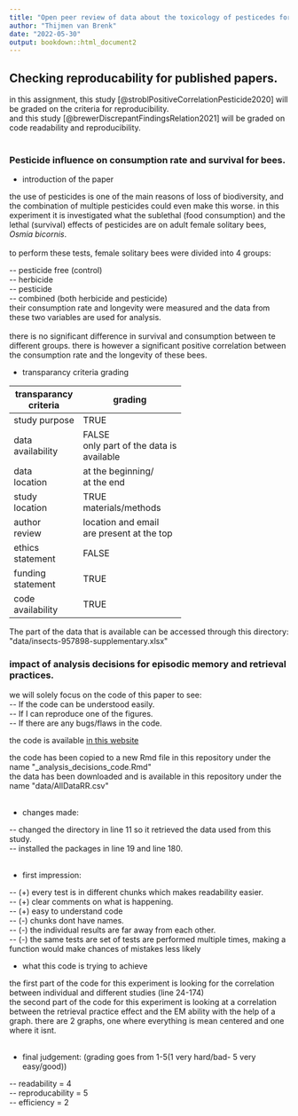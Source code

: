 ```yaml
---
title: "Open peer review of data about the toxicology of pesticedes for bees"
author: "Thijmen van Brenk"
date: "2022-05-30"
output: bookdown::html_document2
---
```


## Checking reproducability for published papers.

in this assignment, this study [@stroblPositiveCorrelationPesticide2020] will be graded on the criteria for reproducibility.       
and this study [@brewerDiscrepantFindingsRelation2021] will be graded on code readability and reproducibility.
<br>
<br>


### Pesticide influence on consumption rate and survival for bees. 

* introduction of the paper          

the use of pesticides is one of the main reasons of loss of biodiversity, and the combination of multiple pesticides could even make this worse. in this experiment it is investigated what the sublethal (food consumption) and the lethal (survival) effects of pesticides are on adult female solitary bees, *Osmia bicornis*.       
<br>
to perform these tests, female solitary bees were divided into 4 groups:   

-- pesticide free (control)     
-- herbicide      
-- pesticide      
-- combined (both herbicide and pesticide)      
their consumption rate and longevity were measured and the data from these two variables are used for analysis.
<br>
<br>
there is no significant difference in survival and consumption between te different groups. there is however a significant positive correlation between the consumption rate and the longevity of these bees.


* transparancy criteria grading

| transparancy<br>criteria | grading                                        |
|--------------------------|------------------------------------------------|
| study purpose            | TRUE                                           |
| data<br>availability     | FALSE<br>only part of the data is<br>available |
| data <br>location        | at the beginning/<br>at the end                |
| study<br>location        | TRUE<br>materials/methods                      |
| author<br>review         | location and email<br>are present at the top   |
| ethics<br>statement      | FALSE                                          |
| funding<br>statement     | TRUE                                           |
| code<br>availability     | TRUE                                           |

The part of the data that is available can be accessed through this directory: "data/insects-957898-supplementary.xlsx"

### impact of analysis decisions for episodic memory and retrieval practices.

we will solely focus on the code of this paper to see:       
-- If the code can be understood easily.       
-- If I can reproduce one of the figures.        
-- If there are any bugs/flaws in the code.       

the code is available <span style="color:blue">[in this website](https://osf.io/dgcaz/)</span>        

the code has been copied to a new Rmd file in this repository under the name "_analysis_decisions_code.Rmd"        
the data has been downloaded and is available in this repository under the name "data/AllDataRR.csv"        
<br>        

* changes made:       

-- changed the directory in line 11 so it retrieved the data used from this study.        
-- installed the packages in line 19 and line 180.        
<br>        

* first impression:   

-- (+) every test is in different chunks which makes readability easier.       
-- (+) clear comments on what is happening.       
-- (+) easy to understand code        
-- (-) chunks dont have names.       
-- (-) the individual results are far away from each other.       
-- (-) the same tests are set of tests are performed multiple times, making a function would make chances of mistakes less likely
<br>        

* what this code is trying to achieve      

the first part of the code for this experiment is looking for the correlation between individual and different studies (line 24-174)       
the second part of the code for this experiment is looking at a correlation between the retrieval practice effect and the EM ability with the help of a graph. there are 2 graphs, one where everything is mean centered and one where it isnt.        
<br>        

* final judgement: (grading goes from 1-5(1 very hard/bad- 5 very easy/good))     

-- readability = 4        
-- reproducability = 5        
-- efficiency = 2       
